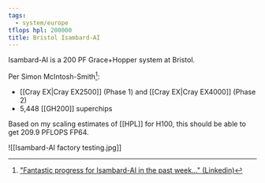 ```yaml
---
tags:
  - system/europe
tflops hpl: 200000
title: Bristol Isambard-AI
---
```

Isambard-AI is a 200 PF Grace+Hopper system at Bristol.

Per Simon McIntosh-Smith[^1]:
- [[Cray EX|Cray EX2500]] (Phase 1) and [[Cray EX|Cray EX4000]] (Phase 2)
- 5,448 [[GH200]] superchips

Based on my scaling estimates of [[HPL]] for H100, this should be able to get 209.9 PFLOPS FP64.

![[Isambard-AI factory testing.jpg]]

[^1]: ["Fantastic progress for Isambard-AI in the past week..." (Linkedin)](https://www.linkedin.com/feed/update/urn:li:activity:7206768045539627009?updateEntityUrn=urn%3Ali%3Afs_feedUpdate%3A%28V2%2Curn%3Ali%3Aactivity%3A7206768045539627009%29)